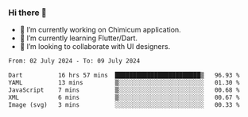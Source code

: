 ### Hi there 👋

<!--
**devcat37/devcat37** is a ✨ _special_ ✨ repository because its `README.md` (this file) appears on your GitHub profile.-->


- 🔭 I’m currently working on Chimicum application.
- 🌱 I’m currently learning Flutter/Dart.
- 👯 I’m looking to collaborate with UI designers.
<!-- - 🤔 I’m looking for help with ... -->

<!--START_SECTION:waka-->

```txt
From: 02 July 2024 - To: 09 July 2024

Dart          16 hrs 57 mins  ████████████████████████▒   96.93 %
YAML          13 mins         ▒░░░░░░░░░░░░░░░░░░░░░░░░   01.30 %
JavaScript    7 mins          ▒░░░░░░░░░░░░░░░░░░░░░░░░   00.68 %
XML           6 mins          ▒░░░░░░░░░░░░░░░░░░░░░░░░   00.67 %
Image (svg)   3 mins          ░░░░░░░░░░░░░░░░░░░░░░░░░   00.33 %
```

<!--END_SECTION:waka-->
